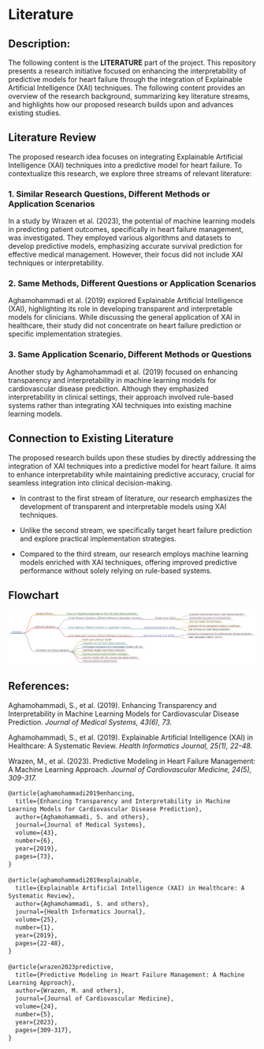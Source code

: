 # Literature

## Description:

The following content is the **LITERATURE** part of the project. This repository presents a research initiative focused on enhancing the interpretability of predictive models for heart failure through the integration of Explainable Artificial Intelligence (XAI) techniques. The following content provides an overview of the research background, summarizing key literature streams, and highlights how our proposed research builds upon and advances existing studies.

## Literature Review

The proposed research idea focuses on integrating Explainable Artificial Intelligence (XAI) techniques into a predictive model for heart failure. To contextualize this research, we explore three streams of relevant literature:

### 1. Similar Research Questions, Different Methods or Application Scenarios

In a study by Wrazen et al. (2023), the potential of machine learning models in predicting patient outcomes, specifically in heart failure management, was investigated. They employed various algorithms and datasets to develop predictive models, emphasizing accurate survival prediction for effective medical management. However, their focus did not include XAI techniques or interpretability.

### 2. Same Methods, Different Questions or Application Scenarios

Aghamohammadi et al. (2019) explored Explainable Artificial Intelligence (XAI), highlighting its role in developing transparent and interpretable models for clinicians. While discussing the general application of XAI in healthcare, their study did not concentrate on heart failure prediction or specific implementation strategies.

### 3. Same Application Scenario, Different Methods or Questions

Another study by Aghamohammadi et al. (2019) focused on enhancing transparency and interpretability in machine learning models for cardiovascular disease prediction. Although they emphasized interpretability in clinical settings, their approach involved rule-based systems rather than integrating XAI techniques into existing machine learning models.

## Connection to Existing Literature

The proposed research builds upon these studies by directly addressing the integration of XAI techniques into a predictive model for heart failure. It aims to enhance interpretability while maintaining predictive accuracy, crucial for seamless integration into clinical decision-making.

- In contrast to the first stream of literature, our research emphasizes the development of transparent and interpretable models using XAI techniques.
  
- Unlike the second stream, we specifically target heart failure prediction and explore practical implementation strategies.
  
- Compared to the third stream, our research employs machine learning models enriched with XAI techniques, offering improved predictive performance without solely relying on rule-based systems.

## Flowchart
<img src="Flowchart.png" alt="Flowchart">

## References:
Aghamohammadi, S., et al. (2019). Enhancing Transparency and Interpretability in Machine Learning Models for Cardiovascular Disease Prediction. *Journal of Medical Systems, 43(6), 73.*

Aghamohammadi, S., et al. (2019). Explainable Artificial Intelligence (XAI) in Healthcare: A Systematic Review. *Health Informatics Journal, 25(1), 22-48.*

Wrazen, M., et al. (2023). Predictive Modeling in Heart Failure Management: A Machine Learning Approach. *Journal of Cardiovascular Medicine, 24(5), 309-317.*

```
@article{aghamohammadi2019enhancing,
  title={Enhancing Transparency and Interpretability in Machine Learning Models for Cardiovascular Disease Prediction},
  author={Aghamohammadi, S. and others},
  journal={Journal of Medical Systems},
  volume={43},
  number={6},
  year={2019},
  pages={73},
}

@article{aghamohammadi2019explainable,
  title={Explainable Artificial Intelligence (XAI) in Healthcare: A Systematic Review},
  author={Aghamohammadi, S. and others},
  journal={Health Informatics Journal},
  volume={25},
  number={1},
  year={2019},
  pages={22-48},
}

@article{wrazen2023predictive,
  title={Predictive Modeling in Heart Failure Management: A Machine Learning Approach},
  author={Wrazen, M. and others},
  journal={Journal of Cardiovascular Medicine},
  volume={24},
  number={5},
  year={2023},
  pages={309-317},
}
```


